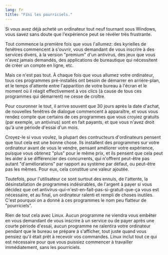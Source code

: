 ```yaml
---
lang: fr
title: "Fini les pourriciels."
---
```


Si vous avez déjà acheté un ordinateur tout neuf tournant sous Windows, vous savez sans doute que l'expérience peut se révéler très frustrante.

Tout commence la première fois que vous l'allumez: des kyrielles de fenêtres commencent à s'ouvrir, vous demandant de vous inscrire à des services divers, à la version "premium" d'un antivirus, des jeux que vous n'avez jamais demandés, des applications de bureautique qui nécessitent de créer un compte en ligne, etc.

Mais ce n'est pas tout. À chaque fois que vous allumez votre ordinateur, tous ces programmes pré-installés ont besoin de démarrer en arrière-plan, et le temps d'attente entre l'apparition de votre bureau à l'écran et le moment où il réagit effectivement à vos clics (à cause de tous ces programmes qui démarrent) ne cesse de croître.

Pour couronner le tout, il arrive souvent que 30 jours après la date d'achat, de nouvelles fenêtres de dialogue commencent à apparaître, et vous vous rendez compte que certains de ces programmes que vous croyiez gratuits (par exemple, un antivirus) sont en fait payants, et que vous n'avez droit qu'à une période d'essai d'un mois.

Croyez-le si vous voulez, la plupart des contructeurs d'ordinateurs pensent que tout cela est une bonne chose. Ils installent des programmes sur votre ordinateur avant de vous le vendre, pensant améliorer votre expérience, puisque vous obtenez "plus" pour le même prix, et ils pensent que cela peut les aider à se différencier des concurrents, qui n'offrent peut-être pas autant "d'améliorations" par rapport au système par défaut, ou peut-être pas les mêmes. Pour eux, cela constitue une valeur ajoutée.

Toutefois, pour l'utilisateur ce sont surtout des ennuis, de l'attente, la désinstallation de programmes indésirables, de l'argent à payer si vous décidez que cet antivirus-qui-n'est-en-fait-pas-si-gratuit-que-ça vous est nécessaire, et au final, un ordinateur ralenti et rempli de choses inutiles. C'est pourquoi on a donné à ces programmes le nom peu flatteur de "pourriciels".

Rien de tout cela avec Linux. Aucun programme ne viendra vous embêter en vous demandant de vous inscrire à un service ou de payer après une courte période d'essai, aucun programme ne ralentira votre ordinateur pendant que le bureau se prépare à s'afficher, tout juste quand vous pensiez qu'il était prêt à recevoir vos commandes. Linux inclut tout ce qui est nécessaire pour que vous puissiez commencer à travailler immédiatement, sans les pourriciels.




